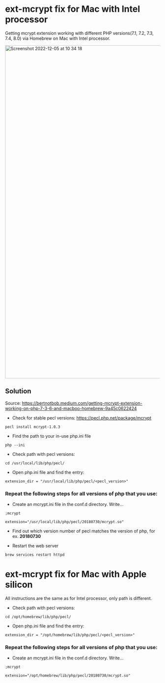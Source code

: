 # ext-mcrypt fix for Mac with Intel processor

Getting mcrypt extension working with different PHP versions(7.1, 7.2, 7.3, 7.4, 8.0) via Homebrew on Mac with Intel processor.


<img width="1084" alt="Screenshot 2022-12-05 at 10 34 18" src="https://user-images.githubusercontent.com/35255562/205603298-22200b9e-ca63-4b57-9816-c3097e1d1d8a.png">


## Solution

Source: https://bertnotbob.medium.com/getting-mcrypt-extension-working-on-php-7-3-6-and-macboo-homebrew-9a45c0622424

- Check for stable pecl versions: https://pecl.php.net/package/mcrypt

`pecl install mcrypt-1.0.3`

- Find the path to your in-use php.ini file

`php --ini`

- Check path with pecl versions:

`cd /usr/local/lib/php/pecl/`

- Open php.ini file and find the entry:

`extension_dir = "/usr/local/lib/php/pecl/<pecl_version>"`


### Repeat the following steps for all versions of php that you use:

- Create an mcrypt.ini file in the conf.d directory. Write…

```
;mcrypt

extension="/usr/local/lib/php/pecl/20180730/mcrypt.so"
```

- Find out which version number of pecl matches the version of php, for ex. **20180730**

- Restart the web server

`brew services restart httpd`



# ext-mcrypt fix for Mac with Apple silicon

All instructions are the same as for Intel processor, only path is different.

- Check path with pecl versions:

`cd /opt/homebrew/lib/php/pecl/`

- Open php.ini file and find the entry:

`extension_dir = "/opt/homebrew/lib/php/pecl/<pecl_version>"`

### Repeat the following steps for all versions of php that you use:

- Create an mcrypt.ini file in the conf.d directory. Write…

```
;mcrypt

extension="/opt/homebrew/lib/php/pecl/20180730/mcrypt.so"
```
